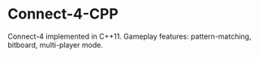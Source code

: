 # Connect-4-CPP
Connect-4 implemented in C++11. Gameplay features: pattern-matching, bitboard, multi-player mode.
